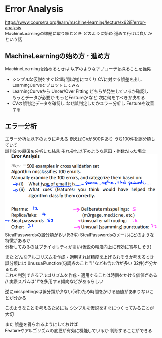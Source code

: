# Error Analysis
https://www.coursera.org/learn/machine-learning/lecture/x62iE/error-analysis  
MachineLearningの課題に取り組むとき どのように始め 進めて行けば良いか という話  

## MachineLearningの始め方・進め方
MachineLearningを始めるときは 以下のようなアプローチを採ることを推奨  
* シンプルな仮説をすぐ(24時間以内)につくり CVに対する誤差を出し  
  LearningCurveをプロットしてみる
* LearningCurveから Under/Over Fitting どちらが発生しているか確認し  
  もっとデータが必要か もっとFeatureか など 次に何をすべきか決める  
* CVの誤判定データを確認し なぜ誤判定したかエラー分析し Featureを改善する

## エラー分析
エラー分析は以下のように考える 例えばCVが500件あり うち100件を誤分類していて  
誤判定の原因を分析した結果 それぞれ以下のような原因・件数だった場合
<img src="../../img/06_08_error_analysis.png" >  
StealPasswordsの誤分類が多い(53件) StealPasswordsのメールにどのような特徴があるか  
分析してみるのはプライオリティが高い(仮説の精度向上に有効に寄与しそう)  

また どんなアルゴリズムを作成・適用すれば精度を上げられそうか考えるとき  
誤分類には UnusualPunction(句読点のこと "!"なども含む?)が多い(32件)が分かるため  
これを判別できるアルゴリズムを作成・適用することは時間をかける価値がある  
// 実際スパムは"!"を多用する傾向などがあるらしい  

逆にmisspellingsは誤分類が少ない(5件)ため時間をかける価値があまりないことが分かる  

このようなことを考えるためにも シンプルな仮説をすぐにつくってみることが大切  

また 誤差を得られるようにしておけば  
Featureやアルゴリズムの変更が有効に機能しているか 判断することができる  
